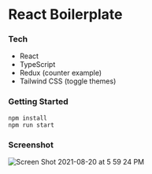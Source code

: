 # React Boilerplate

### Tech

- React
- TypeScript
- Redux (counter example)
- Tailwind CSS (toggle themes)

### Getting Started

```
npm install
npm run start
```

### Screenshot

![Screen Shot 2021-08-20 at 5 59 24 PM](https://user-images.githubusercontent.com/70355008/130301019-a9e17a63-4d5e-4446-a13b-64a0e39f40f9.png)
